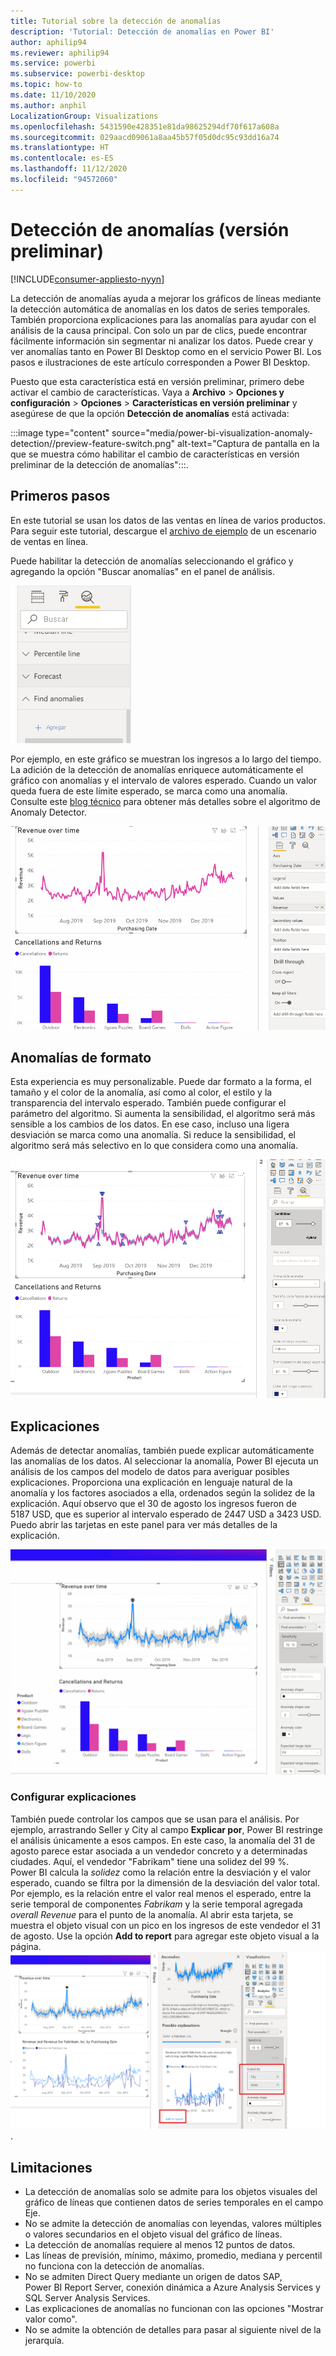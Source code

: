 ```yaml
---
title: Tutorial sobre la detección de anomalías
description: 'Tutorial: Detección de anomalías en Power BI'
author: aphilip94
ms.reviewer: aphilip94
ms.service: powerbi
ms.subservice: powerbi-desktop
ms.topic: how-to
ms.date: 11/10/2020
ms.author: anphil
LocalizationGroup: Visualizations
ms.openlocfilehash: 5431590e428351e81da98625294df70f617a608a
ms.sourcegitcommit: 029aacd09061a8aa45b57f05d0dc95c93dd16a74
ms.translationtype: HT
ms.contentlocale: es-ES
ms.lasthandoff: 11/12/2020
ms.locfileid: "94572060"
---
```

# <a name="anomaly-detection-preview"></a>Detección de anomalías (versión preliminar)

[!INCLUDE[consumer-appliesto-nyyn](../includes/consumer-appliesto-nyyn.md)]    

La detección de anomalías ayuda a mejorar los gráficos de líneas mediante la detección automática de anomalías en los datos de series temporales. También proporciona explicaciones para las anomalías para ayudar con el análisis de la causa principal.  Con solo un par de clics, puede encontrar fácilmente información sin segmentar ni analizar los datos. Puede crear y ver anomalías tanto en Power BI Desktop como en el servicio Power BI. Los pasos e ilustraciones de este artículo corresponden a Power BI Desktop.

Puesto que esta característica está en versión preliminar, primero debe activar el cambio de características. Vaya a **Archivo** > **Opciones y configuración** > **Opciones** > **Características en versión preliminar** y asegúrese de que la opción **Detección de anomalías** está activada:

:::image type="content" source="media/power-bi-visualization-anomaly-detection//preview-feature-switch.png" alt-text="Captura de pantalla en la que se muestra cómo habilitar el cambio de características en versión preliminar de la detección de anomalías":::.
 
## <a name="get-started"></a>Primeros pasos
En este tutorial se usan los datos de las ventas en línea de varios productos. Para seguir este tutorial, descargue el [archivo de ejemplo](https://github.com/microsoft/powerbi-desktop-samples/blob/master/Monthly%20Desktop%20Blog%20Samples/2020/2020SU09%20Blog%20Demo%20-%20September.pbix) de un escenario de ventas en línea.

Puede habilitar la detección de anomalías seleccionando el gráfico y agregando la opción "Buscar anomalías" en el panel de análisis. 

 ![Captura de pantalla en la que se muestra el punto de entrada para la detección de anomalías.](media/power-bi-visualization-anomaly-detection/entry-point.png)

 Por ejemplo, en este gráfico se muestran los ingresos a lo largo del tiempo. La adición de la detección de anomalías enriquece automáticamente el gráfico con anomalías y el intervalo de valores esperado. Cuando un valor queda fuera de este límite esperado, se marca como una anomalía. Consulte este [blog técnico](https://techcommunity.microsoft.com/t5/ai-customer-engineering-team/overview-of-sr-cnn-algorithm-in-azure-anomaly-detector/ba-p/982798) para obtener más detalles sobre el algoritmo de Anomaly Detector.

 ![Captura de pantalla en la que se muestra cómo agregar anomalías.](media/power-bi-visualization-anomaly-detection/add-anomalies.gif)
 
## <a name="format-anomalies"></a>Anomalías de formato

Esta experiencia es muy personalizable. Puede dar formato a la forma, el tamaño y el color de la anomalía, así como al color, el estilo y la transparencia del intervalo esperado. También puede configurar el parámetro del algoritmo.  Si aumenta la sensibilidad, el algoritmo será más sensible a los cambios de los datos. En ese caso, incluso una ligera desviación se marca como una anomalía. Si reduce la sensibilidad, el algoritmo será más selectivo en lo que considera como una anomalía.

 ![Captura de pantalla en la que se muestra cómo aplicar formato a las anomalías.](media/power-bi-visualization-anomaly-detection/format-anomalies.png)
 
## <a name="explanations"></a>Explicaciones
Además de detectar anomalías, también puede explicar automáticamente las anomalías de los datos. Al seleccionar la anomalía, Power BI ejecuta un análisis de los campos del modelo de datos para averiguar posibles explicaciones. Proporciona una explicación en lenguaje natural de la anomalía y los factores asociados a ella, ordenados según la solidez de la explicación. Aquí observo que el 30 de agosto los ingresos fueron de 5187 USD, que es superior al intervalo esperado de 2447 USD a 3423 USD. Puedo abrir las tarjetas en este panel para ver más detalles de la explicación.

![Captura de pantalla en la que se muestra cómo ver las explicaciones.](media/power-bi-visualization-anomaly-detection/view-explanations.gif)
 
### <a name="configure-explanations"></a>Configurar explicaciones
También puede controlar los campos que se usan para el análisis. Por ejemplo, arrastrando Seller y City al campo **Explicar por**, Power BI restringe el análisis únicamente a esos campos. En este caso, la anomalía del 31 de agosto parece estar asociada a un vendedor concreto y a determinadas ciudades. Aquí, el vendedor "Fabrikam" tiene una solidez del 99 %. Power BI calcula la *solidez* como la relación entre la desviación y el valor esperado, cuando se filtra por la dimensión de la desviación del valor total. Por ejemplo, es la relación entre el valor real menos el esperado, entre la serie temporal de componentes *Fabrikam* y la serie temporal agregada *overall Revenue* para el punto de la anomalía. Al abrir esta tarjeta, se muestra el objeto visual con un pico en los ingresos de este vendedor el 31 de agosto. Use la opción **Add to report** para agregar este objeto visual a la página.
![Captura de pantalla en la que se muestra cómo configurar las explicaciones](media/power-bi-visualization-anomaly-detection/configure-explanations.png).

## <a name="limitations"></a>Limitaciones
- La detección de anomalías solo se admite para los objetos visuales del gráfico de líneas que contienen datos de series temporales en el campo Eje.
- No se admite la detección de anomalías con leyendas, valores múltiples o valores secundarios en el objeto visual del gráfico de líneas.
- La detección de anomalías requiere al menos 12 puntos de datos.
- Las líneas de previsión, mínimo, máximo, promedio, mediana y percentil no funciona con la detección de anomalías.
- No se admiten Direct Query mediante un origen de datos SAP, Power BI Report Server, conexión dinámica a Azure Analysis Services y SQL Server Analysis Services.
- Las explicaciones de anomalías no funcionan con las opciones "Mostrar valor como".
- No se admite la obtención de detalles para pasar al siguiente nivel de la jerarquía.
